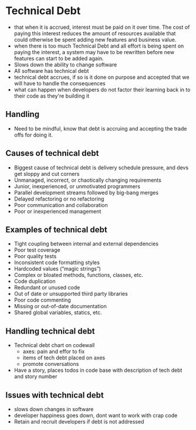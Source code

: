 # Technical Debt

- that when it is accrued, interest must be paid on it over time. The cost of paying this interest reduces the amount of resources available that could otherwise be spent adding new features and business value.
- when there is too much Technical Debt and all effort is being spent on paying the interest, a system may have to be rewritten before new features can start to be added again.
- Slows down the ability to change software
- All software has technical debt
- technical debt accrues, if so is it done on purpose and accepted that we will have to handle the consequences
- what can happen when developers do not factor their learning back in to their code as they're building it

## Handling

- Need to be mindful, know that debt is accruing and accepting the trade offs for doing it.


## Causes of technical debt

- Biggest cause of technical debt is delivery schedule pressure, and devs get sloppy and cut corners
- Unmanaged, incorrect, or chaotically changing requirements
- Junior, inexperienced, or unmotivated programmers
- Parallel development streams followed by big-bang merges
- Delayed refactoring or no refactoring
- Poor communication and collaboration
- Poor or inexperienced management

## Examples of technical debt

- Tight coupling between internal and external dependencies
- Poor test coverage
- Poor quality tests
- Inconsistent code formatting styles
- Hardcoded values (“magic strings”)
- Complex or bloated methods, functions, classes, etc.
- Code duplication
- Redundant or unused code
- Out of date or unsupported third party libraries
- Poor code commenting
- Missing or out-of-date documentation
- Shared global variables, statics, etc.

## Handling technical debt

- Technical debt chart on codewall
  - axes: pain and effor to fix
  - items of tech debt placed on axes
  - promote conversations
- Have a story, places todos in code base with description of tech debt and story number

## Issues with technical debt

- slows down changes in software
- developer happiness goes down, dont want to work with crap code
- Retain and recruit developers if debt is not addressed
